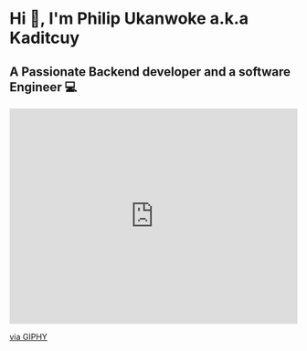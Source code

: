 # Hi 👋, I'm Philip Ukanwoke a.k.a Kaditcuy
## A Passionate Backend developer and a software Engineer 💻


<div style="width:100%;height:0;padding-bottom:75%;position:relative;"><iframe src="https://giphy.com/embed/ukMiDlCmdv2og" width="100%" height="100%" style="position:absolute" frameBorder="0" class="giphy-embed" allowFullScreen></iframe></div><p><a href="https://giphy.com/gifs/life-programmer-ukMiDlCmdv2og">via GIPHY</a></p>
